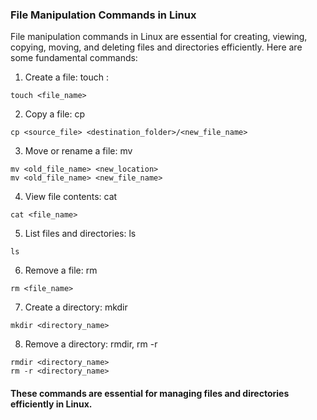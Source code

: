 ### File Manipulation Commands in Linux


File manipulation commands in Linux are essential for creating, viewing, copying, moving, and deleting files and directories efficiently. Here are some fundamental commands:

1. Create a file: touch :
```
touch <file_name>
```
2. Copy a file: cp
```
cp <source_file> <destination_folder>/<new_file_name>
```
3. Move or rename a file: mv
```
mv <old_file_name> <new_location>
mv <old_file_name> <new_file_name>
```
4. View file contents: cat
```
cat <file_name>
```
5. List files and directories: ls
```
ls
```
6. Remove a file: rm
```
rm <file_name>
```
7. Create a directory: mkdir
```
mkdir <directory_name>
```
8. Remove a directory: rmdir, rm -r
```
rmdir <directory_name>
rm -r <directory_name>
```
#### These commands are essential for managing files and directories efficiently in Linux.

